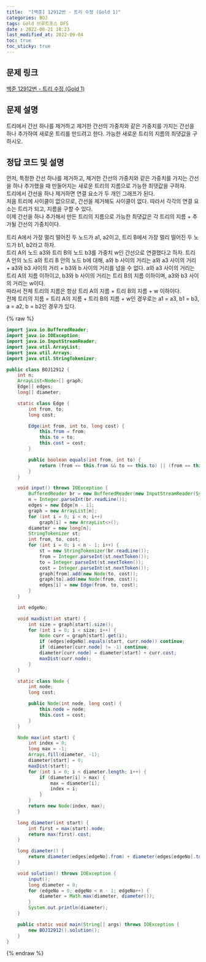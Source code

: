 ```yaml
---
title:  "[백준] 12912번 - 트리 수정 (Gold 1)"
categories: BOJ
tags: Gold 브루트포스 DFS
date : 2022-08-21 18:23
last_modified_at: 2022-09-04
toc: true
toc_sticky: true
---
```


## 문제 링크

[백준 12912번 - 트리 수정 (Gold 1)](https://www.acmicpc.net/problem/12912)

## 문제 설명

트리에서 간선 하나를 제거하고 제거한 간선의 가중치와 같은 가중치를 가지는 간선을 하나 추가하여 새로운 트리를 만드려고 한다. 가능한 새로운 트리의 지름의 최댓값을 구하시오.

## 정답 코드 및 설명

먼저, 특정한 간선 하나를 제거하고, 제거한 간선의 가중치와 같은 가중치를 가지는 간선을 하나 추가했을 때 만들어지는 새로운 트리의 지름으로 가능한 최댓값을 구하자.  
트리에서 간선을 하나 제거하면 연결 요소가 두 개인 그래프가 된다.  
처음 트리에 사이클이 없으므로, 간선을 제거해도 사이클이 없다. 따라서 각각의 연결 요소는 트리가 되고, 지름을 구할 수 있다.  
이제 간선을 하나 추가해서 만든 트리의 지름으로 가능한 최댓값은 각 트리의 지름 + 추가될 간선의 가중치이다.

트리 A에서 가장 멀리 떨어진 두 노드가 a1, a2이고, 트리 B에서 가장 멀리 떨어진 두 노드가 b1, b2라고 하자.  
트리 A의 노드 a3와 트리 B의 노드 b3를 가중치 w인 간선으로 연결했다고 하자.
트리 A 안의 노드 a와 트리 B 안의 노드 b에 대해, a와 b 사이의 거리는 a와 a3 사이의 거리 + a3와 b3 사이의 거리 + b3와 b 사이의 거리를 넘을 수 없다. a와 a3 사이의 거리는 트리 A의 지름 이하이고, b3와 b 사이의 거리는 트리 B의 지름 이하이며, a3와 b3 사이의 거리는 w이다.  
따라서 전체 트리의 지름은 항상 트리 A의 지름 + 트리 B의 지름 + w 이하이다.  
전체 트리의 지름 = 트리 A의 지름 + 트리 B의 지름 + w인 경우로는 a1 = a3, b1 = b3, a = a2, b = b2인 경우가 있다.

{% raw %}

```java
import java.io.BufferedReader;
import java.io.IOException;
import java.io.InputStreamReader;
import java.util.ArrayList;
import java.util.Arrays;
import java.util.StringTokenizer;

public class BOJ12912 {
    int n;
    ArrayList<Node>[] graph;
    Edge[] edges;
    long[] diameter;

    static class Edge {
        int from, to;
        long cost;

        Edge(int from, int to, long cost) {
            this.from = from;
            this.to = to;
            this.cost = cost;
        }

        public boolean equals(int from, int to) {
            return (from == this.from && to == this.to) || (from == this.to && to == this.from);
        }
    }

    void input() throws IOException {
        BufferedReader br = new BufferedReader(new InputStreamReader(System.in));
        n = Integer.parseInt(br.readLine());
        edges = new Edge[n - 1];
        graph = new ArrayList[n];
        for (int i = 0; i < n; i++)
            graph[i] = new ArrayList<>();
        diameter = new long[n];
        StringTokenizer st;
        int from, to, cost;
        for (int i = 0; i < n - 1; i++) {
            st = new StringTokenizer(br.readLine());
            from = Integer.parseInt(st.nextToken());
            to = Integer.parseInt(st.nextToken());
            cost = Integer.parseInt(st.nextToken());
            graph[from].add(new Node(to, cost));
            graph[to].add(new Node(from, cost));
            edges[i] = new Edge(from, to, cost);
        }
    }

    int edgeNo;

    void maxDist(int start) {
        int size = graph[start].size();
        for (int i = 0; i < size; i++) {
            Node curr = graph[start].get(i);
            if (edges[edgeNo].equals(start, curr.node)) continue;
            if (diameter[curr.node] != -1) continue;
            diameter[curr.node] = diameter[start] + curr.cost;
            maxDist(curr.node);
        }
    }

    static class Node {
        int node;
        long cost;

        public Node(int node, long cost) {
            this.node = node;
            this.cost = cost;
        }
    }

    Node max(int start) {
        int index = 0;
        long max = -1;
        Arrays.fill(diameter, -1);
        diameter[start] = 0;
        maxDist(start);
        for (int i = 0; i < diameter.length; i++) {
            if (diameter[i] > max) {
                max = diameter[i];
                index = i;
            }
        }
        return new Node(index, max);
    }

    long diameter(int start) {
        int first = max(start).node;
        return max(first).cost;
    }

    long diameter() {
        return diameter(edges[edgeNo].from) + diameter(edges[edgeNo].to) + edges[edgeNo].cost;
    }

    void solution() throws IOException {
        input();
        long diameter = 0;
        for (edgeNo = 0; edgeNo < n - 1; edgeNo++) {
            diameter = Math.max(diameter, diameter());
        }
        System.out.println(diameter);
    }

    public static void main(String[] args) throws IOException {
        new BOJ12912().solution();
    }
}

```

{% endraw %}
